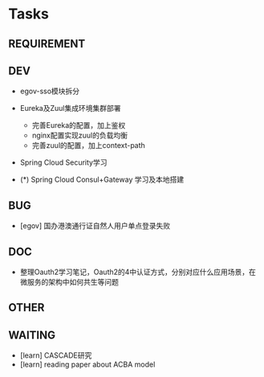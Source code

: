 # Tasks

## REQUIREMENT

## DEV

- egov-sso模块拆分

- Eureka及Zuul集成环境集群部署
  - 完善Eureka的配置，加上鉴权
  - nginx配置实现zuul的负载均衡
  - 完善zuul的配置，加上context-path

- Spring Cloud Security学习

- (*) Spring Cloud Consul+Gateway 学习及本地搭建

## BUG

- [egov] 国办港澳通行证自然人用户单点登录失败

## DOC

- 整理Oauth2学习笔记，Oauth2的4中认证方式，分别对应什么应用场景，在微服务的架构中如何共生等问题

## OTHER

## WAITING

- [learn] CASCADE研究
- [learn] reading paper about ACBA model
